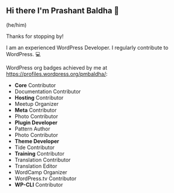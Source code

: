 ## Hi there I'm Prashant Baldha 👋

(he/him)

Thanks for stopping by!

I am an experienced WordPress Developer. I regularly contribute to WordPress. 💻

WordPress org badges achieved by me at https://profiles.wordpress.org/pmbaldha/:

- **Core** Contributor
- Documentation Contributor
- **Hosting** Contributor
- Meetup Organizer
- **Meta** Contributor
- Photo Contributor
- **Plugin Developer**
- Pattern Author
- Photo Contributor
- **Theme Developer**
- Tide Contributor
- **Training** Contributor
- Translation Contributor
- Translation Editor
- WordCamp Organizer
- WordPress.tv Contributor
- **WP-CLI** Contributor


<!--
**pmbaldha/pmbaldha** is a ✨ _special_ ✨ repository because its `README.md` (this file) appears on your GitHub profile.

Here are some ideas to get you started:

- 🔭 I’m currently working on ...
- 🌱 I’m currently learning ...
- 👯 I’m looking to collaborate on ...
- 🤔 I’m looking for help with ...
- 💬 Ask me about ...
- 📫 How to reach me: ...
- 😄 Pronouns: ...
- ⚡ Fun fact: ...
-->
